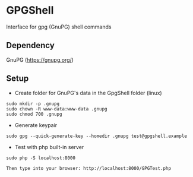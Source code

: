 # GPGShell
Interface for gpg (GnuPG) shell commands
## Dependency 
GnuPG (https://gnupg.org/)
## Setup
- Create folder for GnuPG's data in the GpgShell folder (linux)
```
sudo mkdir -p .gnupg
sudo chown -R www-data:www-data .gnupg
sudo chmod 700 .gnupg
```
- Generate keypair
```
sudo gpg --quick-generate-key --homedir .gnupg test@gpgshell.example
```
- Test with php built-in server
```
sudo php -S localhost:8000

Then type into your browser: http://localhost:8000/GPGTest.php
```
